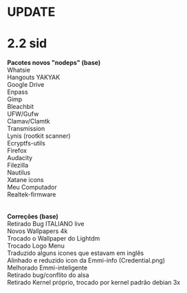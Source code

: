 # UPDATE
# 2.2 sid
<b>Pacotes novos "nodeps" (base)</b><br>
Whatsie<br>
Hangouts YAKYAK<br>
Google Drive<br>
Enpass<br>
Gimp<br>
Bleachbit<br>
UFW/Gufw<br>
Clamav/Clamtk<br>
Transmission<br>
Lynis (rootkit scanner)<br>
Ecryptfs-utils<br>
Firefox<br>
Audacity<br>
Filezilla<br>
Nautilus<br>
Xatane icons<br>
Meu Computador<br>
Realtek-firmware<br>
<br>
<br>
<b>Correções (base)</b><br>
Retirado Bug ITALIANO live<br>
Novos Wallpapers 4k<br>
Trocado o Wallpaper do Lightdm<br>
Trocado Logo Menu<br>
Traduzido alguns icones que estavam em inglês<br>
Alinhado e reduzido icon da Emmi-info (Credential.png)<br>
Melhorado Emmi-inteligente<br>
Retirado bug/conflito do alsa<br>
Retirado Kernel próprio, trocado por kernel padrão debian 3x<br>
